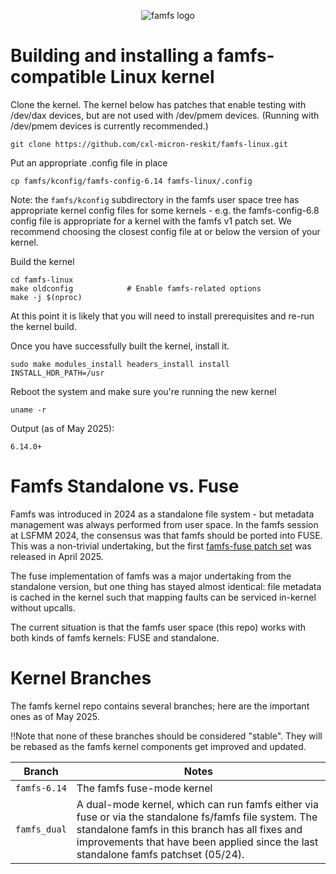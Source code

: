 <p align="center">
  <img src="famfs-logo.svg" alt="famfs logo">
</p>

# Building and installing a famfs-compatible Linux kernel

Clone the kernel. The kernel below has patches that enable testing with /dev/dax devices,
but are not used with /dev/pmem devices. (Running with /dev/pmem devices is currently
recommended.)

    git clone https://github.com/cxl-micron-reskit/famfs-linux.git

Put an appropriate .config file in place

    cp famfs/kconfig/famfs-config-6.14 famfs-linux/.config

Note: the ```famfs/kconfig``` subdirectory in the famfs user space tree
has appropriate kernel config files for some
kernels - e.g. the famfs-config-6.8 config file is appropriate for a kernel with the
famfs v1 patch set. We recommend choosing the closest config file at or below the
version of your kernel.

Build the kernel

    cd famfs-linux
    make oldconfig            # Enable famfs-related options
    make -j $(nproc)

At this point it is likely that you will need to install prerequisites and re-run
the kernel build.

Once you have successfully built the kernel, install it.

    sudo make modules_install headers_install install INSTALL_HDR_PATH=/usr

Reboot the system and make sure you're running the new kernel

    uname -r

Output (as of May 2025):

    6.14.0+

# Famfs Standalone vs. Fuse

Famfs was introduced in 2024 as a standalone file system - but metadata management was
always performed from user space. In the famfs session at LSFMM 2024, the consensus was that
famfs should be ported into FUSE. This was a non-trivial undertaking, but the first 
[famfs-fuse patch set](https://lore.kernel.org/linux-fsdevel/20250421013346.32530-1-john@groves.net/T/#m16f1386e90a6b40ceb60ae7feca7bbff281956bc)
was released in April 2025.

The fuse implementation of famfs was a major undertaking from the standalone version, but one
thing has stayed almost identical: file metadata is cached in the kernel such that mapping faults
can be serviced in-kernel without upcalls. 

The current situation is that the famfs user space (this repo) works with both kinds of famfs
kernels: FUSE and standalone.

# Kernel Branches

The famfs kernel repo contains several branches; here are the important ones as of May 2025.

‼️Note that none of these branches should be considered "stable". They will be rebased as the famfs kernel components get improved and updated.

| **Branch** | **Notes** |
|------------|-------------|
| ```famfs-6.14``` | The famfs fuse-mode kernel |
| ```famfs_dual``` | A dual-mode kernel, which can run famfs either via fuse or via the standalone fs/famfs file system. The standalone famfs in this branch has all fixes and improvements that have been applied since the last standalone famfs patchset (05/24). |

